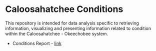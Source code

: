 Caloosahatchee Conditions
================

This repository is intended for data analysis specific to retrieving
information, visualizing and presenting information related to condition
within the Caloosahatchee - Okeechobee system.

-   Conditions Report - [link](%22./report/CRE_REPORT.html%22)
